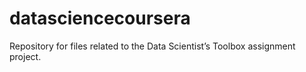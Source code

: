 datasciencecoursera
===================

Repository for files related to the Data Scientist’s Toolbox assignment project.   
